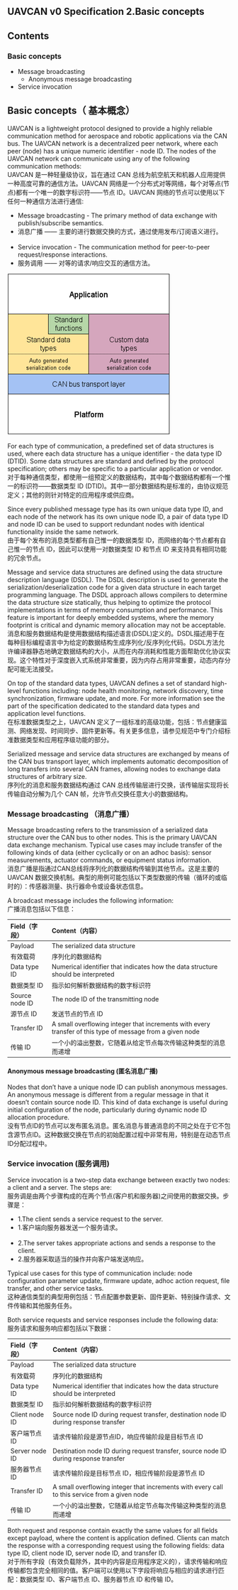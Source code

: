 ## UAVCAN v0 Specification 2.Basic concepts

## Contents
### Basic concepts
 - Message broadcasting
 	- Anonymous message broadcasting
 - Service invocation

## Basic concepts（ 基本概念）

UAVCAN is a lightweight protocol designed to provide a highly reliable communication method for aerospace and robotic applications via the CAN bus. The UAVCAN network is a decentralized peer network, where each peer (node) has a unique numeric identifier - node ID. The nodes of the UAVCAN network can communicate using any of the following communication methods:  
UAVCAN 是一种轻量级协议，旨在通过 CAN 总线为航空航天和机器人应用提供一种高度可靠的通信方法。UAVCAN 网络是一个分布式对等网络，每个对等点(节点)都有一个唯一的数字标识符——节点 ID。UAVCAN 网络的节点可以使用以下任何一种通信方法进行通信:

 - Message broadcasting - The primary method of data exchange with publish/subscribe semantics.  
 - 消息广播 —— 主要的进行数据交换的方式，通过使用发布/订阅语义进行。
<br><br/>
 - Service invocation - The communication method for peer-to-peer request/response interactions.  
 - 服务调用 —— 对等的请求/响应交互的通信方法。

![Alt text](./picture/architecture.png)  

For each type of communication, a predefined set of data structures is used, where each data structure has a unique identifier - the data type ID (DTID). Some data structures are standard and defined by the protocol specification; others may be specific to a particular application or vendor.  
对于每种通信类型，都使用一组预定义的数据结构，其中每个数据结构都有一个惟一的标识符——数据类型 ID (DTID)。其中一部分数据结构是标准的，由协议规范定义；其他的则针对特定的应用程序或供应商。

Since every published message type has its own unique data type ID, and each node of the network has its own unique node ID, a pair of data type ID and node ID can be used to support redundant nodes with identical functionality inside the same network.  
由于每个发布的消息类型都有自己惟一的数据类型 ID，而网络的每个节点都有自己惟一的节点 ID，因此可以使用一对数据类型 ID 和节点 ID 来支持具有相同功能的冗余节点。

Message and service data structures are defined using the data structure description language (DSDL). The DSDL description is used to generate the serialization/deserialization code for a given data structure in each target programming language. The DSDL approach allows compilers to determine the data structure size statically, thus helping to optimize the protocol implementations in terms of memory consumption and performance. This feature is important for deeply embedded systems, where the memory footprint is critical and dynamic memory allocation may not be acceptable.  
消息和服务数据结构是使用数据结构描述语言(DSDL)定义的。DSDL描述用于在每种目标编程语言中为给定的数据结构生成序列化/反序列化代码。DSDL方法允许编译器静态地确定数据结构的大小，从而在内存消耗和性能方面帮助优化协议实现。这个特性对于深度嵌入式系统非常重要，因为内存占用非常重要，动态内存分配可能无法接受。

On top of the standard data types, UAVCAN defines a set of standard high-level functions including: node health monitoring, network discovery, time synchronization, firmware update, and more. For more information see the part of the specification dedicated to the standard data types and application level functions.  
在标准数据类型之上，UAVCAN 定义了一组标准的高级功能，包括：节点健康监测、网络发现、时间同步、固件更新等。有关更多信息，请参见规范中专门介绍标准数据类型和应用程序级功能的部分。

Serialized message and service data structures are exchanged by means of the CAN bus transport layer, which implements automatic decomposition of long transfers into several CAN frames, allowing nodes to exchange data structures of arbitrary size.  
序列化的消息和服务数据结构通过 CAN 总线传输层进行交换，该传输层实现将长传输自动分解为几个 CAN 帧，允许节点交换任意大小的数据结构。

### Message broadcasting （消息广播）

Message broadcasting refers to the transmission of a serialized data structure over the CAN bus to other nodes. This is the primary UAVCAN data exchange mechanism. Typical use cases may include transfer of the following kinds of data (either cyclically or on an adhoc basis): sensor measurements, actuator commands, or equipment status information.  
消息广播是指通过CAN总线将序列化的数据结构传输到其他节点。这是主要的 UAVCAN 数据交换机制。典型的用例可能包括以下类型数据的传输（循环的或临时的）：传感器测量、执行器命令或设备状态信息。

A broadcast message includes the following information:  
广播消息包括以下信息：

| Field（字段） | Content（内容） |	
| :-----| :------ |
| Payload | The serialized data structure |
| 有效载荷 | 序列化的数据结构 |
|Data type ID  | Numerical identifier that indicates how the data structure should be interpreted|
|数据类型 ID|指示如何解析数据结构的数字标识符|
| Source node ID | The node ID of the transmitting node |
| 源节点 ID | 发送节点的节点 ID  |
| Transfer ID | A small overflowing integer that increments with every transfer of this type of message from a given node |
| 传输 ID | 一个小的溢出整数，它随着从给定节点每次传输这种类型的消息而递增 |

#### Anonymous message broadcasting (匿名消息广播)
Nodes that don’t have a unique node ID can publish anonymous messages. An anonymous message is different from a regular message in that it doesn’t contain source node ID. This kind of data exchange is useful during initial configuration of the node, particularly during dynamic node ID allocation procedure.  
没有节点ID的节点可以发布匿名消息。匿名消息与普通消息的不同之处在于它不包含源节点ID。这种数据交换在节点的初始配置过程中非常有用，特别是在动态节点ID分配过程中。

### Service invocation (服务调用)
Service invocation is a two-step data exchange between exactly two nodes: a client and a server. The steps are:  
服务调是由两个步骤构成的在两个节点(客户机和服务器)之间使用的数据交换。步骤是：

 - 1.The client sends a service request to the server.  
 - 1.客户端向服务器发送一个服务请求。
<br><br/>
 - 2.The server takes appropriate actions and sends a response to the client.  
 - 2.服务器采取适当的操作并向客户端发送响应。  
 
Typical use cases for this type of communication include: node configuration parameter update, firmware update, adhoc action request, file transfer, and other service tasks.  
这种通信类型的典型用例包括：节点配置参数更新、固件更新、特别操作请求、文件传输和其他服务任务。  

Both service requests and service responses include the following data:  
服务请求和服务响应都包括以下数据：  


| Field（字段） | Content（内容） |	
| :-----| :------ |
| Payload | The serialized data structure |
| 有效载荷 | 序列化的数据结构 |
| Data type ID | Numerical identifier that indicates how the data structure should be interpreted |
|数据类型 ID|指示如何解析数据结构的数字标识符|
| Client node ID |	Source node ID during request transfer, destination node ID during response transfer|
| 客户端节点 ID | 请求传输阶段是源节点ID，响应传输阶段是目标节点 ID|
| Server node ID | Destination node ID during request transfer, source node ID during response transfer|
| 服务器节点 ID | 请求传输阶段是目标节点 ID，相应传输阶段是源节点 ID|
| Transfer ID | A small overflowing integer that increments with every call to this service from a given node|
| 传输 ID | 一个小的溢出整数，它随着从给定节点每次传输这种类型的消息而递增 |

Both request and response contain exactly the same values for all fields except payload, where the content is application defined. Clients can match the response with a corresponding request using the following fields: data type ID, client node ID, server node ID, and transfer ID.  
对于所有字段（有效负载除外，其中的内容是应用程序定义的），请求传输和响应传输都包含完全相同的值。客户端可以使用以下字段将响应与相应的请求进行匹配：数据类型 ID、客户端节点 ID、服务器节点 ID 和传输 ID。
